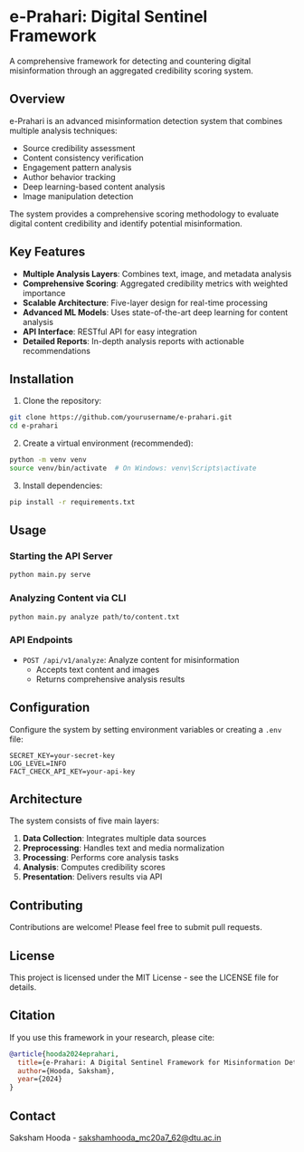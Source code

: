 # e-Prahari: Digital Sentinel Framework

A comprehensive framework for detecting and countering digital misinformation through an aggregated credibility scoring system.

## Overview

e-Prahari is an advanced misinformation detection system that combines multiple analysis techniques:

- Source credibility assessment
- Content consistency verification
- Engagement pattern analysis
- Author behavior tracking
- Deep learning-based content analysis
- Image manipulation detection

The system provides a comprehensive scoring methodology to evaluate digital content credibility and identify potential misinformation.

## Key Features

- **Multiple Analysis Layers**: Combines text, image, and metadata analysis
- **Comprehensive Scoring**: Aggregated credibility metrics with weighted importance
- **Scalable Architecture**: Five-layer design for real-time processing
- **Advanced ML Models**: Uses state-of-the-art deep learning for content analysis
- **API Interface**: RESTful API for easy integration
- **Detailed Reports**: In-depth analysis reports with actionable recommendations

## Installation

1. Clone the repository:
```bash
git clone https://github.com/yourusername/e-prahari.git
cd e-prahari
```

2. Create a virtual environment (recommended):
```bash
python -m venv venv
source venv/bin/activate  # On Windows: venv\Scripts\activate
```

3. Install dependencies:
```bash
pip install -r requirements.txt
```

## Usage

### Starting the API Server

```bash
python main.py serve
```

### Analyzing Content via CLI

```bash
python main.py analyze path/to/content.txt
```

### API Endpoints

- `POST /api/v1/analyze`: Analyze content for misinformation
  - Accepts text content and images
  - Returns comprehensive analysis results

## Configuration

Configure the system by setting environment variables or creating a `.env` file:

```env
SECRET_KEY=your-secret-key
LOG_LEVEL=INFO
FACT_CHECK_API_KEY=your-api-key
```

## Architecture

The system consists of five main layers:

1. **Data Collection**: Integrates multiple data sources
2. **Preprocessing**: Handles text and media normalization
3. **Processing**: Performs core analysis tasks
4. **Analysis**: Computes credibility scores
5. **Presentation**: Delivers results via API

## Contributing

Contributions are welcome! Please feel free to submit pull requests.

## License

This project is licensed under the MIT License - see the LICENSE file for details.

## Citation

If you use this framework in your research, please cite:

```bibtex
@article{hooda2024eprahari,
  title={e-Prahari: A Digital Sentinel Framework for Misinformation Detection Using Aggregated Credibility Metrics},
  author={Hooda, Saksham},
  year={2024}
}
```

## Contact

Saksham Hooda - sakshamhooda_mc20a7_62@dtu.ac.in
